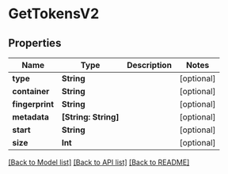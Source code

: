 # GetTokensV2

## Properties
Name | Type | Description | Notes
------------ | ------------- | ------------- | -------------
**type** | **String** |  | [optional] 
**container** | **String** |  | [optional] 
**fingerprint** | **String** |  | [optional] 
**metadata** | **[String: String]** |  | [optional] 
**start** | **String** |  | [optional] 
**size** | **Int** |  | [optional] 

[[Back to Model list]](../README.md#documentation-for-models) [[Back to API list]](../README.md#documentation-for-api-endpoints) [[Back to README]](../README.md)


